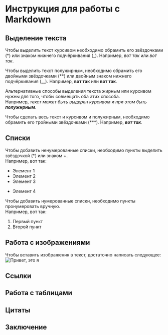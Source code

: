 # Инструкция для работы с Markdown

## Выделение текста

Чтобы выделить текст курсивом необходимо обрамить его звёздочками (*) или знаком нижнего подчёркивания (_). Например, *вот так* или _вот так_.

Чтобы выделить текст полужирным, необходимо обрамить его двойными звёздочками (**) или двойным знаком нижнего подчёркивания (__). Например, **вот так** или __вот так__.

Альтернативные способы выделения текста жирным или курсивом нужны для того, чтобы совмещать оба этих способа.  
Например, _текст может быть выдерен курсивом и при этом быть **полужирным**_.

Чтобы сделать весь текст и курсивом и полужирным, необходимо обрамить его тройными звёздочками (***). Например, ***вот так***.

## Списки

Чтобы добавить ненумерованные списки, необходимо пункты выделить звёздочкой (*) или знаком +.  
Например, вот так:
* Элемент 1
* Элемент 2
* Элемент 3
+ Элемент 4

Чтобы добавить нумерованные списки, необходимо пункты пронумеровать вручную.  
Например, вот так:
1. Первый пункт
2. Второй пункт

## Работа с изображениями

Чтобы вставить изображения в текст, достаточно написать следующее:
![Привет, это я](asus.jpg)

## Ссылки

## Работа с таблицами

## Цитаты

## Заключение